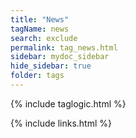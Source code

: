 ```yaml
---
title: "News"
tagName: news
search: exclude
permalink: tag_news.html
sidebar: mydoc_sidebar
hide_sidebar: true
folder: tags
---
```


{% include taglogic.html %}

{% include links.html %}
